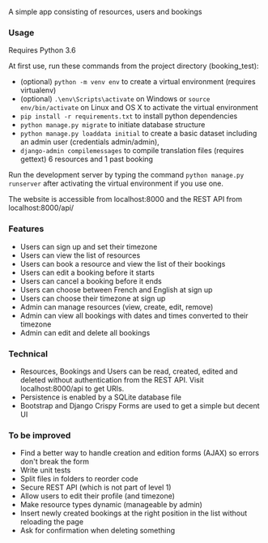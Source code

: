 A simple app consisting of resources, users and bookings

### Usage

Requires Python 3.6

At first use, run these commands from the project directory (booking_test):
- (optional) `python -m venv env` to create a virtual environment (requires virtualenv)
- (optional) `.\env\Scripts\activate` on Windows or `source env/bin/activate` on Linux and OS X to activate the virtual
environment
- `pip install -r requirements.txt` to install python dependencies
- `python manage.py migrate` to initiate database structure
- `python manage.py loaddata initial` to create a basic dataset including an admin user (credentials admin/admin),
- `django-admin compilemessages` to compile translation files (requires gettext)
6 resources and 1 past booking

Run the development server by typing the command `python manage.py runserver` after activating the virtual environment
if you use one.

The website is accessible from localhost:8000 and the REST API from localhost:8000/api/

### Features

- Users can sign up and set their timezone
- Users can view the list of resources
- Users can book a resource and view the list of their bookings
- Users can edit a booking before it starts
- Users can cancel a booking before it ends
- Users can choose between French and English at sign up
- Users can choose their timezone at sign up
- Admin can manage resources (view, create, edit, remove)
- Admin can view all bookings with dates and times converted to their timezone
- Admin can edit and delete all bookings

### Technical

- Resources, Bookings and Users can be read, created, edited and deleted without authentication from the REST API.
Visit localhost:8000/api to get URIs.
- Persistence is enabled by a SQLite database file
- Bootstrap and Django Crispy Forms are used to get a simple but decent UI

### To be improved

- Find a better way to handle creation and edition forms (AJAX) so errors don't break the form
- Write unit tests
- Split files in folders to reorder code
- Secure REST API (which is not part of level 1)
- Allow users to edit their profile (and timezone)
- Make resource types dynamic (manageable by admin)
- Insert newly created bookings at the right position in the list without reloading the page
- Ask for confirmation when deleting something
